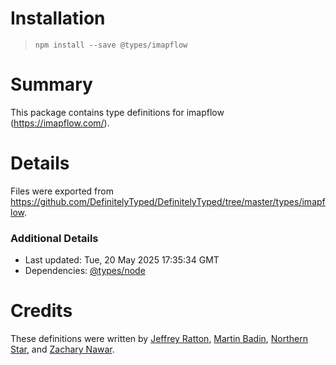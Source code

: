 # Installation
> `npm install --save @types/imapflow`

# Summary
This package contains type definitions for imapflow (https://imapflow.com/).

# Details
Files were exported from https://github.com/DefinitelyTyped/DefinitelyTyped/tree/master/types/imapflow.

### Additional Details
 * Last updated: Tue, 20 May 2025 17:35:34 GMT
 * Dependencies: [@types/node](https://npmjs.com/package/@types/node)

# Credits
These definitions were written by [Jeffrey Ratton](https://github.com/jeffreyratton98), [Martin Badin](https://github.com/martin-badin), [Northern Star](https://github.com/grayson-code), and [Zachary Nawar](https://github.com/remscar).

